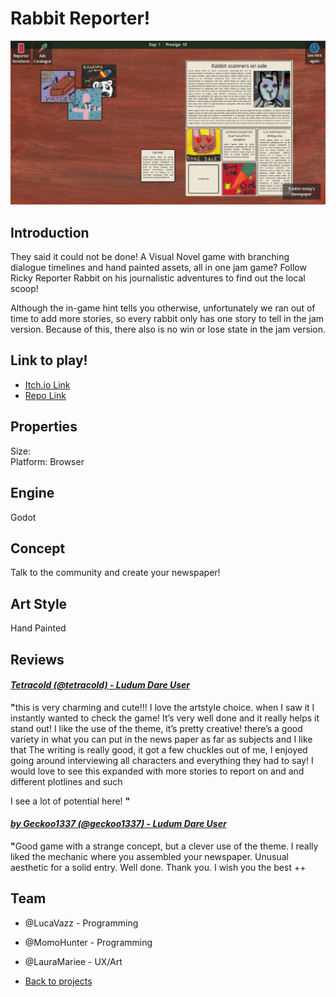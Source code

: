 # Rabbit Reporter!

![banner](/images/rabbbitReporter/newspaper.png)

## Introduction
They said it could not be done! A Visual Novel game with branching dialogue timelines and hand painted assets, all in one jam game?
Follow Ricky Reporter Rabbit on his journalistic adventures to find out the local scoop!

Although the in-game hint tells you otherwise, unfortunately we ran out of time to add more stories, so every rabbit only has one story to tell in the jam version. Because of this, there also is no win or lose state in the jam version.

## Link to play!
- [Itch.io Link](https://lucavazz.itch.io/rabbit-reporter)
- [Repo Link](https://gitlab.com/greenopal-studio/rabbit-reporter-ld54-freeze)

## Properties
Size: <br>
Platform: Browser

## Engine
Godot

## Concept
Talk to the community and create your newspaper!

## Art Style
Hand Painted

## Reviews

#### <em>[Tetracold (@tetracold) - Ludum Dare User](https://ldjam.com/users/tetracold/)</em>
<p>
	<p><strong>"</strong>this is very charming and cute!!! I love the artstyle choice. when I saw it I instantly wanted to check the game! It’s very well done and it really helps it stand out!
I like the use of the theme, it’s pretty creative! there’s a good variety in what you can put in the news paper as far as subjects and I like that The writing is really good, it got a few chuckles out of me, I enjoyed going around interviewing all characters and everything they had to say! I would love to see this expanded with more stories to report on and and different plotlines and such

I see a lot of potential here!
<strong>"</strong></p>
	
</p>


#### <em>[by Geckoo1337 (@geckoo1337) - Ludum Dare User](https://ldjam.com/users/geckoo1337)</em>
<p>
	<p><strong>"</strong>Good game with a strange concept, but a clever use of the theme. I really liked the mechanic where you assembled your newspaper. Unusual aesthetic for a solid entry. Well done. Thank you. I wish you the best ++</p>

</p>

## Team
- @LucaVazz - Programming
- @MomoHunter - Programming
- @LauraMariee - UX/Art



- [Back to projects](/markdown/core/games.html)

